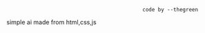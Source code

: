                                                 code by --thegreen

simple ai made from html,css,js
